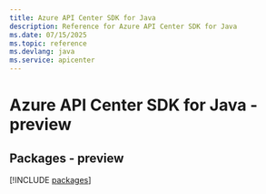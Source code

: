 ```yaml
---
title: Azure API Center SDK for Java
description: Reference for Azure API Center SDK for Java
ms.date: 07/15/2025
ms.topic: reference
ms.devlang: java
ms.service: apicenter
---
```

# Azure API Center SDK for Java - preview
## Packages - preview
[!INCLUDE [packages](api-center-index.md)]